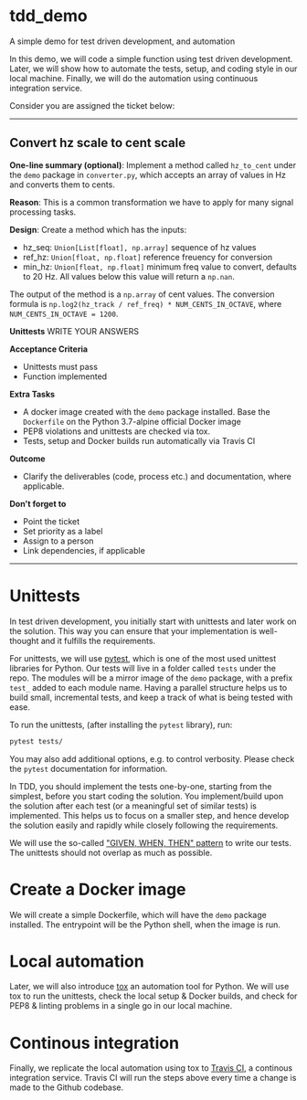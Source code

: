 # tdd_demo
A simple demo for test driven development, and automation

In this demo, we will code a simple function using test driven development. Later, we will show how to automate the tests, setup, and coding style in our local machine. Finally, we will do the automation using continuous integration service.

Consider you are assigned the ticket below:

----------
## Convert hz scale to cent scale
**One-line summary (optional)**: Implement a method called `hz_to_cent` under the `demo` package in `converter.py`, which accepts an array of values in Hz and converts them to cents.

**Reason**: This is a common transformation we have to apply for many signal processing tasks.

**Design**: Create a method which has the inputs:
- hz_seq: `Union[List[float], np.array]` sequence of hz values
- ref_hz: `Union[float, np.float]` reference freuency for conversion
- min_hz: `Union[float, np.float]` minimum freq value to convert, defaults to 20 Hz. All values below this value will return a `np.nan`.

The output of the method is a `np.array` of cent values. The conversion formula is `np.log2(hz_track / ref_freq) * NUM_CENTS_IN_OCTAVE`, where `NUM_CENTS_IN_OCTAVE = 1200`.

**Unittests**
WRITE YOUR ANSWERS

**Acceptance Criteria**
- Unittests must pass
- Function implemented

**Extra Tasks**
- A docker image created with the `demo` package installed. Base the `Dockerfile` on the Python 3.7-alpine official Docker image
- PEP8 violations and unittests are checked via tox.
- Tests, setup and Docker builds run automatically via Travis CI

**Outcome**
- Clarify the deliverables (code, process etc.) and documentation, where applicable.

**Don't forget to**
- Point the ticket
- Set priority as a label
- Assign to a person
- Link dependencies, if applicable

----------

# Unittests
In test driven development, you initially start with unittests and later work on the solution. This way you can ensure that your implementation is well-thought and it fulfills the requirements.

For unittests, we will use [pytest](https://pytest.org/en/latest/), which is one of the most used unittest libraries for Python. Our tests will live in a folder called `tests` under the repo. The modules will be a mirror image of the `demo` package, with a prefix `test_` added to each module name. Having a parallel structure helps us to build small, incremental tests, and keep a track of what is being tested with ease.

To run the unittests, (after installing the `pytest` library), run:

```bash
pytest tests/    
```

You may also add additional options, e.g. to control verbosity. Please check the `pytest` documentation for information.

In TDD, you should implement the tests one-by-one, starting from the simplest, before you start coding the solution. You implement/build upon the solution after each test (or a meaningful set of similar tests) is implemented. This helps us to focus on a smaller step, and hence develop the solution easily and rapidly while closely following the requirements.

We will use the so-called ["GIVEN, WHEN, THEN" pattern](https://pythontesting.net/strategy/given-when-then-2/) to write our tests. The unittests should not overlap as much as possible.

# Create a Docker image
We will create a simple Dockerfile, which will have the `demo` package installed. The entrypoint will be the Python shell, when the image is run.

# Local automation
Later, we will also introduce [tox](https://tox.readthedocs.io/en/latest/) an automation tool for Python. We will use tox to run the unittests, check the local setup & Docker builds, and check for PEP8 & linting problems in a single go in our local machine. 

# Continous integration
Finally, we replicate the local automation using tox to [Travis CI](https://travis-ci.org/), a continous integration service. Travis CI will run the steps above every time a change is made to the Github codebase.